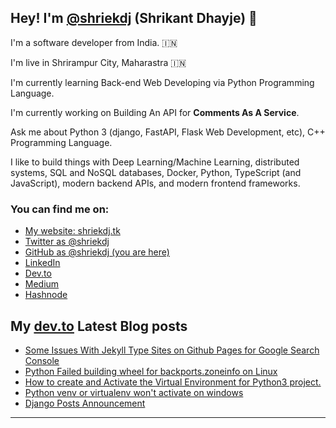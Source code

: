 ## Hey! I'm [@shriekdj](https://twitter.com/shriekdj) (Shrikant Dhayje) 👋

I'm a software developer from India. :india:

I'm live in Shrirampur City, Maharastra :india:

I'm currently learning Back-end Web Developing via Python Programming Language.

I'm currently working on Building An API for **Comments As A Service**.

Ask me about Python 3 (django, FastAPI, Flask Web Development, etc), C++ Programming Language.

I like to build things with Deep Learning/Machine Learning, distributed systems, SQL and NoSQL databases, Docker, Python, TypeScript (and JavaScript), modern backend APIs, and modern frontend frameworks.

### You can find me on:

* [My website: shriekdj.tk](https://shriekdj.tk/)
* [Twitter as @shriekdj](https://twitter.com/shriekdj)
* [GitHub as @shriekdj (you are here)](https://github.com/shriekdj)
* [LinkedIn](https://www.linkedin.com/in/shriekdj/)
* [Dev.to](https://dev.to/shriekdj)
* [Medium](https://shriekdj.medium.com/)
* [Hashnode](https://shriekdj.hashnode.dev)


<!--
**shriekdj/shriekdj** is a ✨ _special_ ✨ repository because its `README.md` (this file) appears on your GitHub profile.

Here are some ideas to get you started:

- 🔭 I’m currently working on ...
- 🌱 I’m currently learning ...
- 👯 I’m looking to collaborate on ...
- 🤔 I’m looking for help with ...
- 💬 Ask me about ...
- 📫 How to reach me: ...
- 😄 Pronouns: ...
- ⚡ Fun fact: ...
-->

## My [dev.to](https://dev.to/shriekdj) Latest Blog posts
<!-- BLOG-POST-LIST:START -->
- [Some Issues With Jekyll Type Sites on Github Pages for Google Search Console](https://dev.to/shriekdj/some-issues-with-jekyll-type-sites-on-github-pages-19g0)
- [Python Failed building wheel for backports.zoneinfo on Linux](https://dev.to/shriekdj/python-failed-building-wheel-for-backportszoneinfo-on-linux-2mo8)
- [How to create and Activate the Virtual Environment for Python3 project.](https://dev.to/shriekdj/how-to-create-and-activate-the-virtual-environment-for-python3-project-3g4l)
- [Python venv or virtualenv won&#39;t activate on windows](https://dev.to/shriekdj/python-venv-or-virtualenv-wont-activate-on-windows-3e2)
- [Django Posts Announcement](https://dev.to/shriekdj/django-posts-announcement-2aph)
<!-- BLOG-POST-LIST:END -->
---
